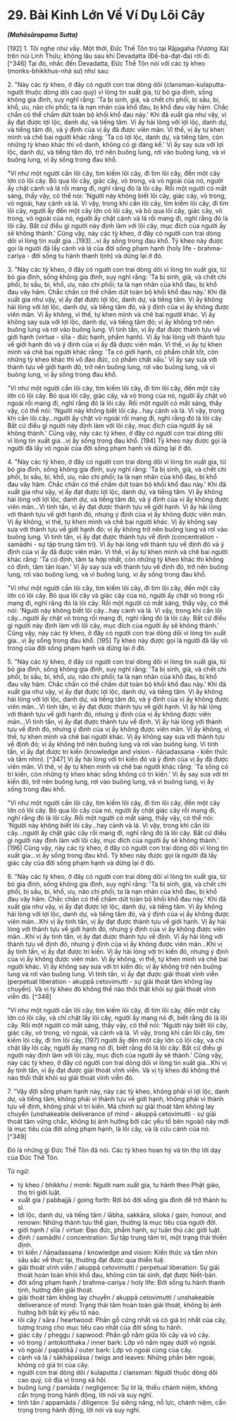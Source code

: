 # 29. Bài Kinh Lớn Về Ví Dụ Lõi Cây
***(Mahāsāropama Sutta)***

[192] 1. Tôi nghe như vầy. Một thời, Đức Thế Tôn trú tại Rājagaha (Vương Xá) trên núi Linh Thứu; không lâu sau khi Devadatta (Đề-bà-đạt-đa) rời đi. [^346] Tại đó, nhắc đến Devadatta, Đức Thế Tôn nói với các tỳ kheo (monks-bhikkhus-nhà sư) như sau:

<!--pg-->
2\. "Này các tỳ kheo, ở đây có người con trai dòng dõi (clansman-kulaputta-người thuộc dòng dõi cao quý) vì lòng tin xuất gia, từ bỏ gia đình, sống không gia đình, suy nghĩ rằng: 'Ta bị sinh, già, và chết chi phối, bị sầu, bi, khổ, ưu, não chi phối; ta là nạn nhân của khổ đau, bị khổ đau vây hãm. Chắc chắn có thể chấm dứt toàn bộ khối khổ đau này.' Khi đã xuất gia như vậy, vị ấy đạt được lợi lộc, danh dự, và tiếng tăm. Vị ấy hài lòng với lợi lộc, danh dự, và tiếng tăm đó, và ý định của vị ấy đã được viên mãn. Vì thế, vị ấy tự khen mình và chê bai người khác rằng: 'Ta có lợi lộc, danh dự, và tiếng tăm, còn những tỳ kheo khác thì vô danh, không có gì đáng kể.' Vị ấy say sưa với lợi lộc, danh dự, và tiếng tăm đó, trở nên buông lung, rơi vào buông lung, và vì buông lung, vị ấy sống trong đau khổ.

"Ví như một người cần lõi cây, tìm kiếm lõi cây, đi tìm lõi cây, đến một cây lớn có lõi cây. Bỏ qua lõi cây, giác cây, vỏ trong, và vỏ ngoài của nó, người ấy chặt cành và lá rồi mang đi, nghĩ rằng đó là lõi cây. Rồi một người có mắt sáng, thấy vậy, có thể nói: 'Người này không biết lõi cây, giác cây, vỏ trong, vỏ ngoài, hay cành và lá. Vì vậy, trong khi cần lõi cây, tìm kiếm lõi cây, đi tìm lõi cây, người ấy đến một cây lớn có lõi cây, và bỏ qua lõi cây, giác cây, vỏ trong, vỏ ngoài của nó, người ấy chặt cành và lá rồi mang đi, nghĩ rằng đó là lõi cây. Bất cứ điều gì người này
định làm với lõi cây, mục đích của người ấy sẽ không thành.' Cũng vậy, này các tỳ kheo, ở đây có người con trai dòng dõi vì lòng tin xuất gia...[193]...vị ấy sống trong đau khổ. Tỳ kheo này được gọi là người đã lấy cành và lá của đời sống phạm hạnh (holy life - brahma-cariya - đời sống tu hành thanh tịnh) và dừng lại ở đó.

<!--pg-->
3\. "Này các tỳ kheo, ở đây có người con trai dòng dõi vì lòng tin xuất gia, từ bỏ gia đình, sống không gia đình, suy nghĩ rằng: 'Ta bị sinh, già, và chết chi phối, bị sầu, bi, khổ, ưu, não chi phối; ta là nạn nhân của khổ đau, bị khổ đau vây hãm. Chắc chắn có thể chấm dứt toàn bộ khối khổ đau này.' Khi đã xuất gia như vậy, vị ấy đạt được lợi lộc, danh dự, và tiếng tăm. Vị ấy không hài lòng với lợi lộc, danh dự, và tiếng tăm đó, và ý định của vị ấy không được viên mãn. Vị ấy không, vì thế, tự khen mình và chê bai người khác. Vị ấy không say sưa với lợi lộc, danh dự, và tiếng tăm đó; vị ấy không trở nên buông lung và rơi vào buông lung. Vì tinh tấn, vị ấy đạt được thành tựu về giới hạnh (virtue - sīla - đức hạnh, phẩm hạnh). Vị ấy hài lòng với thành tựu về giới hạnh đó và ý định của vị ấy đã được viên mãn. Vì thế, vị ấy tự khen mình và chê bai người khác rằng: 'Ta có giới hạnh, có phẩm chất tốt, còn những tỳ kheo khác thì vô đạo đức, có phẩm chất xấu.' Vị ấy say sưa với thành tựu về giới hạnh đó, trở nên buông lung, rơi vào buông lung, và vì buông lung, vị ấy sống trong đau khổ.

"Ví như một người cần lõi cây, tìm kiếm lõi cây, đi tìm lõi cây, đến một cây lớn có lõi cây. Bỏ qua lõi cây, giác cây, và vỏ trong của nó, người ấy chặt vỏ ngoài rồi mang đi, nghĩ rằng đó là lõi cây. Rồi một người có mắt sáng, thấy vậy, có thể nói: 'Người này không biết lõi cây...hay cành và lá. Vì vậy, trong khi cần lõi cây...người ấy chặt vỏ ngoài rồi mang đi, nghĩ rằng đó là lõi cây. Bất cứ điều gì người này định làm với lõi cây, mục đích của người ấy sẽ không thành.' Cũng vậy, này các tỳ kheo, ở đây có người con trai dòng dõi vì lòng tin xuất gia...vị ấy sống trong đau khổ. [194] Tỳ kheo này được gọi là người đã lấy vỏ ngoài của đời sống phạm hạnh và dừng lại ở đó.

<!--pg-->
4\. "Này các tỳ kheo, ở đây có người con trai dòng dõi vì lòng tin xuất gia, từ bỏ gia đình, sống không gia đình, suy nghĩ rằng: 'Ta bị sinh, già, và chết chi phối, bị sầu, bi, khổ, ưu,
não chi phối; ta là nạn nhân của khổ đau, bị khổ đau vây hãm. Chắc chắn có thể chấm dứt toàn bộ khối khổ đau này.' Khi đã xuất gia như vậy, vị ấy đạt được lợi lộc, danh dự, và tiếng tăm. Vị ấy không hài lòng với lợi lộc, danh dự, và tiếng tăm đó, và ý định của vị ấy không được viên mãn...Vì tinh tấn, vị ấy đạt được thành tựu về giới hạnh. Vị ấy hài lòng với thành tựu về giới hạnh đó, nhưng ý định của vị ấy không được viên mãn. Vị ấy không, vì thế, tự khen mình và chê bai người khác. Vị ấy không say sưa với thành tựu về giới hạnh đó; vị ấy không trở nên buông lung và rơi vào buông lung. Vì tinh tấn, vị ấy đạt được thành tựu về định (concentration - samādhi - sự tập trung tâm trí). Vị ấy hài lòng với thành tựu về định đó và ý định của vị ấy đã được viên mãn. Vì thế, vị ấy tự khen mình và chê bai người khác rằng: 'Ta có định, tâm ta hợp nhất, còn những tỳ kheo khác thì không có định, tâm tán loạn.' Vị ấy say sưa với thành tựu về định đó, trở nên buông lung, rơi vào buông lung, và vì buông lung, vị ấy sống trong đau khổ.

"Ví như một người cần lõi cây, tìm kiếm lõi cây, đi tìm lõi cây, đến một cây lớn có lõi cây. Bỏ qua lõi cây và giác cây của nó, người ấy chặt vỏ trong rồi mang đi, nghĩ rằng đó là lõi cây. Rồi một người có mắt sáng, thấy vậy, có thể nói: 'Người này không biết lõi cây...hay cành và lá. Vì vậy, trong khi cần lõi cây...người ấy chặt vỏ trong rồi mang đi, nghĩ rằng đó là lõi cây. Bất cứ điều gì người này định làm với lõi cây, mục đích của người ấy sẽ không thành.' Cũng vậy, này các tỳ kheo, ở đây có người con trai dòng dõi vì lòng tin xuất gia...vị ấy sống trong đau khổ. [195] Tỳ kheo này được gọi là người đã lấy vỏ trong của đời sống phạm hạnh và dừng lại ở đó.

<!--pg-->
5\. "Này các tỳ kheo, ở đây có người con trai dòng dõi vì lòng tin xuất gia, từ bỏ gia đình, sống không gia đình, suy nghĩ rằng: 'Ta bị sinh, già, và chết chi phối, bị sầu, bi, khổ, ưu, não chi phối; ta là nạn nhân của khổ đau, bị khổ đau vây hãm. Chắc chắn có thể chấm dứt toàn bộ khối khổ đau này.' Khi đã xuất gia như vậy, vị ấy đạt được lợi lộc, danh dự, và tiếng tăm. Vị ấy không hài lòng với lợi lộc, danh dự, và tiếng tăm đó, và ý định của vị ấy không được viên mãn...Vì tinh tấn, vị ấy đạt được thành tựu về giới hạnh. Vị ấy hài lòng với thành tựu về giới hạnh đó, nhưng ý định của vị ấy không được viên mãn...Vì tinh tấn, vị ấy
đạt được thành tựu về định. Vị ấy hài lòng với thành tựu về định đó, nhưng ý định của vị ấy không được viên mãn. Vị ấy không, vì thế, tự khen mình và chê bai người khác. Vị ấy không say sưa với thành tựu về định đó; vị ấy không trở nên buông lung và rơi vào buông lung. Vì tinh tấn, vị ấy đạt được tri kiến (knowledge and vision - ñāṇadassana - kiến thức và tầm nhìn). [^347] Vị ấy hài lòng với tri kiến đó và ý định của vị ấy đã được viên mãn. Vì thế, vị ấy tự khen mình và chê bai người khác rằng: 'Ta sống có tri kiến, còn những tỳ kheo khác sống không có tri kiến.' Vị ấy say sưa với tri kiến đó, trở nên buông lung, rơi vào buông lung, và vì buông lung, vị ấy sống trong đau khổ.

"Ví như một người cần lõi cây, tìm kiếm lõi cây, đi tìm lõi cây, đến một cây lớn có lõi cây. Bỏ qua lõi cây của nó, người ấy chặt giác cây rồi mang đi, nghĩ rằng đó là lõi cây. Rồi một người có mắt sáng, thấy vậy, có thể nói: 'Người này không biết lõi cây...hay cành và lá. Vì vậy, trong khi cần lõi cây...người ấy chặt giác cây rồi mang đi, nghĩ rằng đó là lõi cây. Bất cứ điều gì người này định làm với lõi cây, mục đích của người ấy sẽ không thành.' [196] Cũng vậy, này các tỳ kheo, ở đây có người con trai dòng dõi vì lòng tin xuất gia...vị ấy sống trong đau khổ. Tỳ kheo này được gọi là người đã lấy giác cây của đời sống phạm hạnh và dừng lại ở đó.

<!--pg-->
6\. "Này các tỳ kheo, ở đây có người con trai dòng dõi vì lòng tin xuất gia, từ bỏ gia đình, sống không gia đình, suy nghĩ rằng: 'Ta bị sinh, già, và chết chi phối, bị sầu, bi, khổ, ưu, não chi phối; ta là nạn nhân của khổ đau, bị khổ đau vây hãm. Chắc chắn có thể chấm dứt toàn bộ khối khổ đau này.' Khi đã xuất gia như vậy, vị ấy đạt được lợi lộc, danh dự, và tiếng tăm. Vị ấy không hài lòng với lợi lộc, danh dự, và tiếng tăm đó, và ý định của vị ấy không được viên mãn...Khi vị ấy tinh tấn, vị ấy đạt được thành tựu về giới hạnh. Vị ấy hài lòng với thành tựu về giới hạnh đó, nhưng ý định của vị ấy không được viên mãn...Khi vị ấy tinh tấn, vị ấy đạt được thành tựu về định. Vị ấy hài lòng với thành tựu về định đó, nhưng ý định của vị ấy không được viên mãn...Khi vị ấy tinh tấn, vị ấy đạt được tri kiến. Vị ấy hài lòng với tri kiến đó, nhưng ý định của vị ấy không được viên mãn. Vị ấy không, vì thế, tự khen
mình và chê bai người khác. Vị ấy không say sưa với tri kiến đó; vị ấy không trở nên buông lung và rơi vào buông lung. Vì tinh tấn, vị ấy đạt được giải thoát vĩnh viễn (perpetual liberation - akuppā cetovimutti - sự giải thoát tâm không lay chuyển). Và vị tỳ kheo đó không thể nào thối thất khỏi sự giải thoát vĩnh viễn đó. [^348]

"Ví như một người cần lõi cây, tìm kiếm lõi cây, đi tìm lõi cây, đến một cây lớn có lõi cây, và chỉ chặt lấy lõi cây, người ấy mang nó đi, biết rằng đó là lõi cây. Rồi một người có mắt sáng, thấy vậy, có thể nói: 'Người này biết lõi cây, giác cây, vỏ trong, vỏ ngoài, và cành và lá. Vì vậy, trong khi cần lõi cây, tìm kiếm lõi cây, đi tìm lõi cây, [197] người ấy đến một cây lớn có lõi cây, và chỉ chặt lấy lõi cây, người ấy mang nó đi, biết rằng đó là lõi cây. Bất cứ điều gì người này định làm với lõi cây, mục đích của người ấy sẽ thành.' Cũng vậy, này các tỳ kheo, ở đây có người con trai dòng dõi vì lòng tin xuất gia...Khi vị ấy tinh tấn, vị ấy đạt được giải thoát vĩnh viễn. Và vị tỳ kheo đó không thể nào thối thất khỏi sự giải thoát vĩnh viễn đó.

7\. "Vậy đời sống phạm hạnh này, này các tỳ kheo, không phải vì lợi lộc, danh dự, và tiếng tăm, không phải vì thành tựu về giới hạnh, không phải vì thành tựu về định, không phải vì tri kiến. Mà chính sự giải thoát tâm không lay chuyển (unshakeable deliverance of mind - akuppā cetovimutti - sự giải thoát tâm vững chắc, không bị ảnh hưởng bởi các yếu tố bên ngoài) này mới là mục tiêu của đời sống phạm hạnh, là lõi cây, và là cứu cánh của nó. [^349]

Đó là những gì Đức Thế Tôn đã nói. Các tỳ kheo hoan hỷ và tín thọ lời dạy của Đức Thế Tôn.

<!--pg-->
Từ ngữ:
- tỳ kheo / bhikkhu / monk: Người nam xuất gia, tu hành theo Phật giáo, thọ trì giới luật.
- xuất gia / pabbajjā / going forth: Rời bỏ đời sống gia đình để trở thành tu sĩ.
- lợi lộc, danh dự, và tiếng tăm / lābha, sakkāra, siloka / gain, honour, and renown: Những thành tựu thế gian, thường là mục tiêu của người đời.
- giới hạnh / sīla / virtue: Đạo đức, phẩm hạnh, sự tuân thủ các giới luật.
- định / samādhi / concentration: Sự tập trung tâm trí, một trạng thái thiền định.
- tri kiến / ñāṇadassana / knowledge and vision: Kiến thức và tầm nhìn sâu sắc về thực tại, thường đạt được qua thiền tuệ.
- giải thoát vĩnh viễn / akuppā cetovimutti / perpetual liberation: Sự giải thoát hoàn toàn khỏi khổ đau, không còn tái sinh, đạt được Niết-bàn.
- đời sống phạm hạnh / brahma-cariya / holy life: Đời sống tu hành thanh tịnh, hướng đến giải thoát.
- giải thoát tâm không lay chuyển / akuppā cetovimutti / unshakeable deliverance of mind: Trạng thái tâm hoàn toàn giải thoát, không bị ảnh hưởng bởi bất kỳ yếu tố nào.
- lõi cây / sāra / heartwood: Phần gỗ cứng nhất và có giá trị nhất của cây, tượng trưng cho mục tiêu cao nhất của đời sống tu hành.
- giác cây / pheggu / sapwood: Phần gỗ nằm giữa lõi cây và vỏ cây.
- vỏ trong / antokotthaka / inner bark: Lớp vỏ nằm ngay dưới vỏ ngoài.
- vỏ ngoài / papaṭikā / outer bark: Lớp vỏ ngoài cùng của cây.
- cành và lá / sākhāpalāsa / twigs and leaves: Những phần bên ngoài, không có giá trị của cây.
- người con trai dòng dõi / kulaputta / clansman: Người thuộc dòng dõi cao quý, có địa vị trong xã hội.
- buông lung / pamāda / negligence: Sự lơ là, thiếu chánh niệm, không cẩn trọng trong hành động, lời nói và suy nghĩ.
- tinh tấn / appamāda / diligence: Sự siêng năng, nỗ lực, chánh niệm, cẩn trọng trong hành động, lời nói và suy nghĩ.
